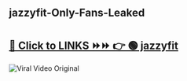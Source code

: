 
 ## jazzyfit-Only-Fans-Leaked

# <h2><a href="https://clipsfans.com/jazzyfit&ref=git">🔗 Click to LINKS ⏩⏩ 👉 🟢 jazzyfit </a></h2>

<a href="https://clipsfans.com/jazzyfit&ref=git" rel="nofollow" data-target="animated-image.originalLink"><img src="https://i.ibb.co.com/xMMVF88/686577567.gif" alt="Viral Video Original" style="max-width: 100%; display: inline-block;" data-target="animated-image.originalImage"></a>
